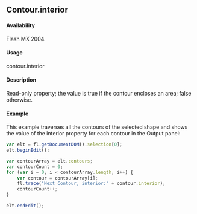 ## Contour.interior

#### Availability

Flash MX 2004.

#### Usage

contour.interior

#### Description

Read-only property; the value is true if the contour encloses an area; false otherwise.

#### Example

This example traverses all the contours of the selected shape and shows the value of the interior property for each contour in the Output panel:

```javascript
var elt = fl.getDocumentDOM().selection[0];
elt.beginEdit();

var contourArray = elt.contours;
var contourCount = 0;
for (var i = 0; i < contourArray.length; i++) {
    var contour = contourArray[i];
    fl.trace("Next Contour, interior:" + contour.interior);
    contourCount++;
}

elt.endEdit();
```
